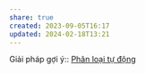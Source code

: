 ```yaml
---
share: true
created: 2023-09-05T16:17
updated: 2024-02-18T13:21
---
```

Giải pháp gợi ý:: [Phân loại tự động](./Ph%C3%A2n%20lo%E1%BA%A1i%20t%E1%BB%B1%20%C4%91%E1%BB%99ng.md) 